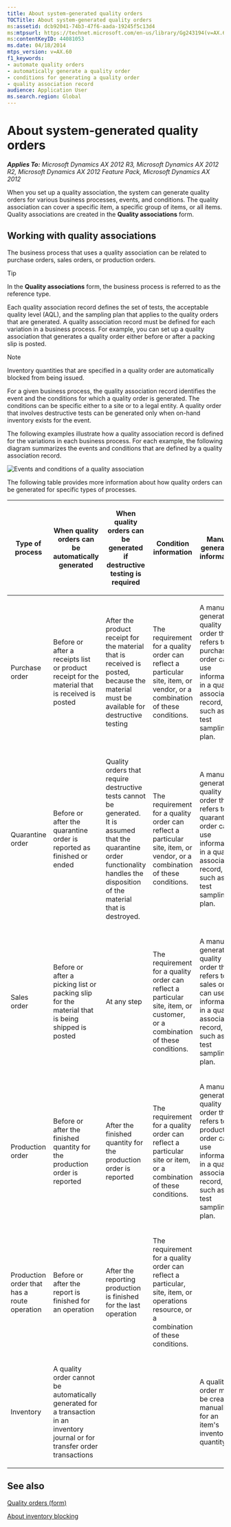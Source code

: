 ```yaml
---
title: About system-generated quality orders
TOCTitle: About system-generated quality orders
ms:assetid: dcb92041-74b3-47f6-aada-19245f5c13d4
ms:mtpsurl: https://technet.microsoft.com/en-us/library/Gg243194(v=AX.60)
ms:contentKeyID: 44081053
ms.date: 04/18/2014
mtps_version: v=AX.60
f1_keywords:
- automate quality orders
- automatically generate a quality order
- conditions for generating a quality order
- quality association record
audience: Application User
ms.search.region: Global
---
```


# About system-generated quality orders 


_**Applies To:** Microsoft Dynamics AX 2012 R3, Microsoft Dynamics AX 2012 R2, Microsoft Dynamics AX 2012 Feature Pack, Microsoft Dynamics AX 2012_

When you set up a quality association, the system can generate quality orders for various business processes, events, and conditions. The quality association can cover a specific item, a specific group of items, or all items. Quality associations are created in the **Quality associations** form.

## Working with quality associations

The business process that uses a quality association can be related to purchase orders, sales orders, or production orders.


> [!TIP]
> <P>In the <STRONG>Quality associations</STRONG> form, the business process is referred to as the reference type.</P>



Each quality association record defines the set of tests, the acceptable quality level (AQL), and the sampling plan that applies to the quality orders that are generated. A quality association record must be defined for each variation in a business process. For example, you can set up a quality association that generates a quality order either before or after a packing slip is posted.


> [!NOTE]
> <P>Inventory quantities that are specified in a quality order are automatically blocked from being issued.</P>



For a given business process, the quality association record identifies the event and the conditions for which a quality order is generated. The conditions can be specific either to a site or to a legal entity. A quality order that involves destructive tests can be generated only when on-hand inventory exists for the event.

The following examples illustrate how a quality association record is defined for the variations in each business process. For each example, the following diagram summarizes the events and conditions that are defined by a quality association record.

![Events and conditions of a quality association](images/Gg243194.Quality_associations_and_guidelines_for_automatic_generation_of_quality_order(AX.60).gif "Events and conditions of a quality association")

The following table provides more information about how quality orders can be generated for specific types of processes.

<table>
<colgroup>
<col style="width: 20%" />
<col style="width: 20%" />
<col style="width: 20%" />
<col style="width: 20%" />
<col style="width: 20%" />
</colgroup>
<thead>
<tr class="header">
<th><p>Type of process</p></th>
<th><p>When quality orders can be automatically generated</p></th>
<th><p>When quality orders can be generated if destructive testing is required</p></th>
<th><p>Condition information</p></th>
<th><p>Manual generation information</p></th>
</tr>
</thead>
<tbody>
<tr class="odd">
<td><p>Purchase order</p></td>
<td><p>Before or after a receipts list or product receipt for the material that is received is posted</p></td>
<td><p>After the product receipt for the material that is received is posted, because the material must be available for destructive testing</p></td>
<td><p>The requirement for a quality order can reflect a particular site, item, or vendor, or a combination of these conditions.</p></td>
<td><p>A manually generated quality order that refers to a purchase order can use information in a quality association record, such as the test sampling plan.</p></td>
</tr>
<tr class="even">
<td><p>Quarantine order</p></td>
<td><p>Before or after the quarantine order is reported as finished or ended</p></td>
<td><p>Quality orders that require destructive tests cannot be generated. It is assumed that the quarantine order functionality handles the disposition of the material that is destroyed.</p></td>
<td><p>The requirement for a quality order can reflect a particular site, item, or vendor, or a combination of these conditions.</p></td>
<td><p>A manually generated quality order that refers to a quarantine order can use information in a quality association record, such as the test sampling plan.</p></td>
</tr>
<tr class="odd">
<td><p>Sales order</p></td>
<td><p>Before or after a picking list or packing slip for the material that is being shipped is posted</p></td>
<td><p>At any step</p></td>
<td><p>The requirement for a quality order can reflect a particular site, item, or customer, or a combination of these conditions.</p></td>
<td><p>A manually generated quality order that refers to a sales order can use information in a quality association record, such as the test sampling plan.</p></td>
</tr>
<tr class="even">
<td><p>Production order</p></td>
<td><p>Before or after the finished quantity for the production order is reported</p></td>
<td><p>After the finished quantity for the production order is reported</p></td>
<td><p>The requirement for a quality order can reflect a particular site or item, or a combination of these conditions.</p></td>
<td><p>A manually generated quality order that refers to a production order can use information in a quality association record, such as the test sampling plan.</p></td>
</tr>
<tr class="odd">
<td><p>Production order that has a route operation</p></td>
<td><p>Before or after the report is finished for an operation</p></td>
<td><p>After the reporting production is finished for the last operation</p></td>
<td><p>The requirement for a quality order can reflect a particular, site, item, or operations resource, or a combination of these conditions.</p></td>
<td><p></p></td>
</tr>
<tr class="even">
<td><p>Inventory</p></td>
<td><p>A quality order cannot be automatically generated for a transaction in an inventory journal or for transfer order transactions</p></td>
<td><p></p></td>
<td><p></p></td>
<td><p>A quality order must be created manually for an item's inventory quantity.</p></td>
</tr>
</tbody>
</table>


## See also

[Quality orders (form)](https://technet.microsoft.com/en-us/library/hh209521\(v=ax.60\))

[About inventory blocking](about-inventory-blocking.md)

  


